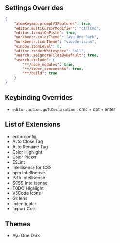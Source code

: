 ## Settings Overrides

```json
{
    "atomKeymap.promptV3Features": true,
    "editor.multiCursorModifier": "ctrlCmd",
    "editor.formatOnPaste": true,
    "workbench.colorTheme": "Ayu One Dark",
    "workbench.iconTheme": "vscode-icons",
    "window.zoomLevel": 0,
    "editor.renderWhitespace": "all",
    "search.useIgnoreFilesByDefault": true,
    "search.exclude": {
        "**/node_modules": true,
        "**/bower_components": true,
        "**/build": true
    }
}
```

## Keybinding Overrides

- `editor.action.goToDeclaration` : cmd + opt + enter

## List of Extensions

- editorconfig
- Auto Close Tag
- Auto Rename Tag
- Color Highlight
- Color Picker
- ESLint
- Intellisense for CSS
- npm Intellisense
- Path Intellisense
- SCSS Intellisense
- TODO Highlight
- VSCode Icons
- Git lens
- Indenticator
- Import Cost


## Themes

- Ayu One Dark


